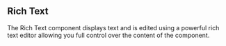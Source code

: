## Rich Text

The Rich Text component displays text and is edited using a powerful rich text editor allowing you full control over the content of the component.
